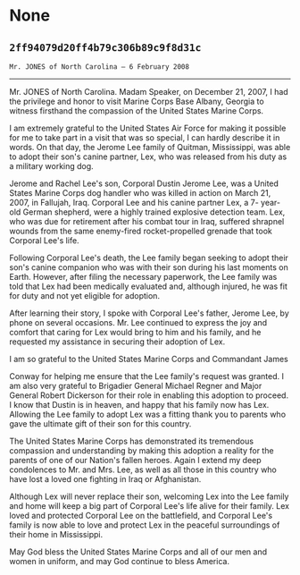 # None
## `2ff94079d20ff4b79c306b89c9f8d31c`
`Mr. JONES of North Carolina — 6 February 2008`

---


Mr. JONES of North Carolina. Madam Speaker, on December 21, 2007, I 
had the privilege and honor to visit Marine Corps Base Albany, Georgia 
to witness firsthand the compassion of the United States Marine Corps.

I am extremely grateful to the United States Air Force for making it 
possible for me to take part in a visit that was so special, I can 
hardly describe it in words. On that day, the Jerome Lee family of 
Quitman, Mississippi, was able to adopt their son's canine partner, 
Lex, who was released from his duty as a military working dog.

Jerome and Rachel Lee's son, Corporal Dustin Jerome Lee, was a United 
States Marine Corps dog handler who was killed in action on March 21, 
2007, in Fallujah, Iraq. Corporal Lee and his canine partner Lex, a 7-
year-old German shepherd, were a highly trained explosive detection 
team. Lex, who was due for retirement after his combat tour in Iraq, 
suffered shrapnel wounds from the same enemy-fired rocket-propelled 
grenade that took Corporal Lee's life.

Following Corporal Lee's death, the Lee family began seeking to adopt 
their son's canine companion who was with their son during his last 
moments on Earth. However, after filing the necessary paperwork, the 
Lee family was told that Lex had been medically evaluated and, although 
injured, he was fit for duty and not yet eligible for adoption.

After learning their story, I spoke with Corporal Lee's father, 
Jerome Lee, by phone on several occasions. Mr. Lee continued to express 
the joy and comfort that caring for Lex would bring to him and his 
family, and he requested my assistance in securing their adoption of 
Lex.

I am so grateful to the United States Marine Corps and Commandant 
James


Conway for helping me ensure that the Lee family's request was granted. 
I am also very grateful to Brigadier General Michael Regner and Major 
General Robert Dickerson for their role in enabling this adoption to 
proceed. I know that Dustin is in heaven, and happy that his family now 
has Lex. Allowing the Lee family to adopt Lex was a fitting thank you 
to parents who gave the ultimate gift of their son for this country.

The United States Marine Corps has demonstrated its tremendous 
compassion and understanding by making this adoption a reality for the 
parents of one of our Nation's fallen heroes. Again I extend my deep 
condolences to Mr. and Mrs. Lee, as well as all those in this country 
who have lost a loved one fighting in Iraq or Afghanistan.

Although Lex will never replace their son, welcoming Lex into the Lee 
family and home will keep a big part of Corporal Lee's life alive for 
their family. Lex loved and protected Corporal Lee on the battlefield, 
and Corporal Lee's family is now able to love and protect Lex in the 
peaceful surroundings of their home in Mississippi.

May God bless the United States Marine Corps and all of our men and 
women in uniform, and may God continue to bless America.
